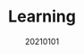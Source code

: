 ---
layout: post
comments: True
date: 20210101
title: Learning
topics: [[[020 Knowledgebase]]]
tags: []
status: in-progress
---